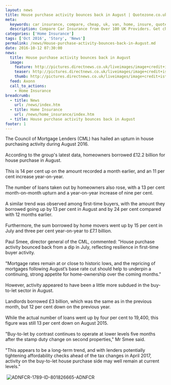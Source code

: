 ```yaml
---
layout: news
title: House purchase activity bounces back in August | Quotezone.co.uk
meta:
  keywords: car insurance, compare, cheap, uk, van, home, insure, quotes, online, comparison, bike, loans, life
  description: Compare Car Insurance from Over 100 UK Providers. Get cheap quotes online now using our fast, free, secure comparison site
categories: ['Home Insurance']
tags: ['Oct 2016', 'Story', 'News']
permalink: /news/House-purchase-activity-bounces-back-in-August.md
date: 2016-10-12 07:30:00
news:
  title: House purchase activity bounces back in August
  image:
    feature: http://pictures.directnews.co.uk/liveimages/image+credit+istock+dpproductions_1789_801826665_0_0_14117628_300.jpg
    teaser: http://pictures.directnews.co.uk/liveimages/image+credit+istock+dpproductions_1789_801826665_0_0_14117628_100.jpg
    thumb: http://pictures.directnews.co.uk/liveimages/image+credit+istock+dpproductions_1789_801826665_0_0_14117628_100.jpg
  feed: Axonn
  call_to_actions:
    - Home Insurance
breadcrumb:
  - title: News
    url: /news/index.htm
  - title: Home Insurance
    url: /news/home_insurance/index.htm
  - title: House purchase activity bounces back in August
footer: 1
---
```


The Council of Mortgage Lenders (CML) has hailed an upturn in house purchasing activity during August 2016.<br/><br/>According to the group&#39;s latest data, homeowners borrowed &pound;12.2 billion for house purchase in August.<br/><br/>This is 14 per cent up on the amount recorded a month earlier, and an 11 per cent increase year-on-year.<br/><br/>The number of loans taken out by homeowners also rose, with a 13 per cent month-on-month upturn and a year-on-year increase of nine per cent.<br/><br/>A similar trend was observed among first-time buyers, with the amount they borrowed going up by 13 per cent in August and by 24 per cent compared with 12 months earlier.<br/><br/>Furthermore, the sum borrowed by home movers went up by 15 per cent in July and three per cent year-on-year to &pound;7.1 billion.<br/><br/>Paul Smee, director general of the CML, commented: &quot;House purchase activity bounced back from a dip in July, reflecting resilience in first-time buyer activity.<br/><br/>&quot;Mortgage rates remain at or close to historic lows, and the repricing of mortgages following August&rsquo;s base rate cut should help to underpin a continuing, strong appetite for home-ownership over the coming months.&quot;<br/><br/>However, activity appeared to have been a little more subdued in the buy-to-let sector in August.<br/><br/>Landlords borrowed &pound;3 billion, which was the same as in the previous month, but 12 per cent down on the previous year.<br/><br/>While the actual number of loans went up by four per cent to 19,400, this figure was still 13 per cent down on August 2015.<br/><br/>&quot;Buy-to-let by contrast continues to operate at lower levels five months after the stamp duty change on second properties,&quot; Mr Smee said.<br/><br/>&quot;This appears to be a long-term trend, and with lenders potentially tightening affordability checks ahead of the tax changes in April 2017, activity on the buy-to-let house purchase side may well remain at current levels.&quot;<br/><br/>&nbsp;<img alt="ADNFCR-1789-ID-801826665-ADNFCR" src="http://feeds.directnews.co.uk/feedtrack/justcopyright.gif?feedid=1789&itemid=801826665" />